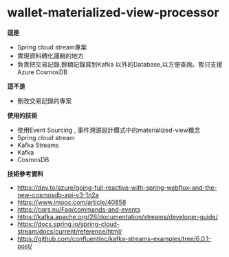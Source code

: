 # wallet-materialized-view-processor

**這是**
* Spring cloud stream專案
* 實現資料轉化邏輯的地方
* 負責把交易記錄,餘額記錄寫到Kafka 以外的Database,以方便查詢。暫只支援Azure CosmosDB 

**這不是**
* 刪改交易記錄的專案

**使用的技術**
* 使用Event Sourcing , 事件溯源設計模式中的materialized-view概念
* Spring cloud stream
* Kafka Streams 
* Kafka
* CosmosDB


**技術參考資料**
* https://dev.to/azure/going-full-reactive-with-spring-webflux-and-the-new-cosmosdb-api-v3-1n2a
* https://www.imooc.com/article/40858
* https://cqrs.nu/Faq/commands-and-events
* https://kafka.apache.org/26/documentation/streams/developer-guide/
* https://docs.spring.io/spring-cloud-stream/docs/current/reference/html/
* https://github.com/confluentinc/kafka-streams-examples/tree/6.0.1-post/


